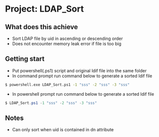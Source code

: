 # Project: LDAP_Sort
## What does this achieve

- Sort LDAP file by uid in ascending or descending order
- Does not encounter memory leak error if file is too big

## Getting start

- Put powershell(.ps1) script and original ldif file into the same folder
- In command prompt run command below to generate a sorted ldif file
```cmd
$ powershell.exe LDAP_Sort.ps1 -1 "sss" -2 "sss" -3 "sss"
```

- In powershell prompt run command below to generate a sorted ldif file
```powershell
$ LDAP_Sort.ps1 -1 "sss" -2 "sss" -3 "sss"
```

## Notes

- Can only sort when uid is contained in dn attribute